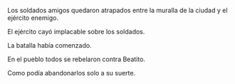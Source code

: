 Los soldados amigos quedaron atrapados entre la muralla de 
la ciudad y el ejército enemigo.

El ejército cayó implacable sobre los soldados.

La batalla había comenzado.

En el pueblo todos se rebelaron contra Beatito.

Como podía abandonarlos solo a su suerte.
